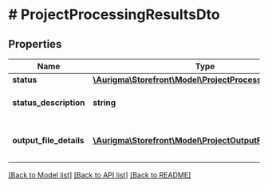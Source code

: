 # # ProjectProcessingResultsDto

## Properties

Name | Type | Description | Notes
------------ | ------------- | ------------- | -------------
**status** | [**\Aurigma\Storefront\Model\ProjectProcessingStatus**](ProjectProcessingStatus.md) |  | [optional]
**status_description** | **string** | Project status description. | [optional]
**output_file_details** | [**\Aurigma\Storefront\Model\ProjectOutputFileDetailsDto[]**](ProjectOutputFileDetailsDto.md) | Collection of project output file descriptions. | [optional]

[[Back to Model list]](../../README.md#models) [[Back to API list]](../../README.md#endpoints) [[Back to README]](../../README.md)

